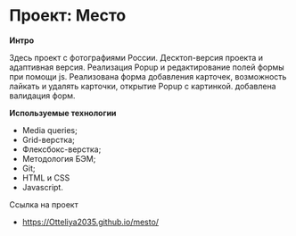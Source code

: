 # Проект: Место


**Интро**

Здесь  проект c фотографиями России.
Десктоп-версия проекта и адаптивная версия.
Реализация Popup и редактирование полей формы при помощи js.
Реализована форма добавления карточек, возможность лайкать и удалять карточки,
открытие Popup с картинкой. добавлена валидация форм.

**Используемые технологии**
- Media queries;
- Grid-верстка;
- Флексбокс-верстка;
- Методология БЭМ;
- Git;
- HTML и CSS
- Javascript.



Ссылка на проект

- https://Otteliya2035.github.io/mesto/

